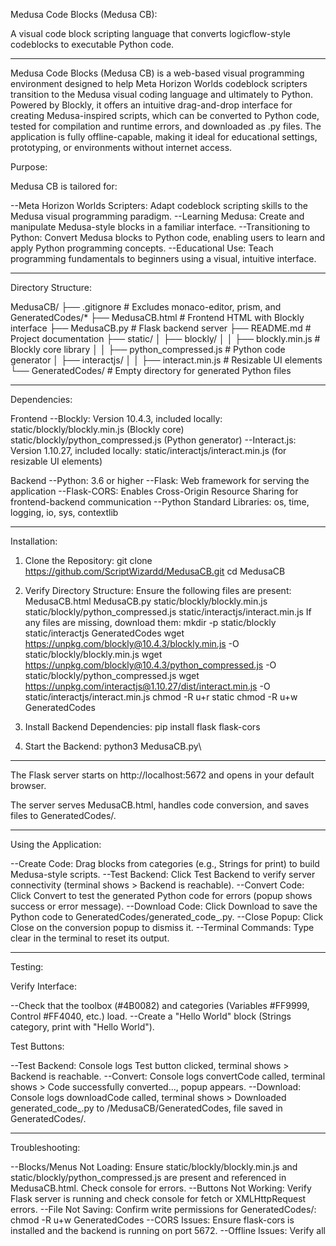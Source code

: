 Medusa Code Blocks (Medusa CB):

A visual code block scripting language that converts logicflow-style codeblocks to executable Python code.

____________________________________________________________________________________________________

Medusa Code Blocks (Medusa CB) is a web-based visual programming environment designed to help Meta Horizon Worlds codeblock scripters transition to the Medusa 
visual coding language and ultimately to Python. Powered by Blockly, it offers an intuitive drag-and-drop interface for creating Medusa-inspired scripts, which 
can be converted to Python code, tested for compilation and runtime errors, and downloaded as .py files. The application is fully offline-capable, making it 
ideal for educational settings, prototyping, or environments without internet access.

Purpose:

Medusa CB is tailored for:

--Meta Horizon Worlds Scripters: Adapt codeblock scripting skills to the Medusa visual programming paradigm.
--Learning Medusa: Create and manipulate Medusa-style blocks in a familiar interface.
--Transitioning to Python: Convert Medusa blocks to Python code, enabling users to learn and apply Python programming concepts.
--Educational Use: Teach programming fundamentals to beginners using a visual, intuitive interface.

____________________________________________________________________________________________________

Directory Structure:

MedusaCB/
├── .gitignore           # Excludes monaco-editor, prism, and GeneratedCodes/*
├── MedusaCB.html        # Frontend HTML with Blockly interface
├── MedusaCB.py          # Flask backend server
├── README.md            # Project documentation
├── static/
│   ├── blockly/
│   │   ├── blockly.min.js        # Blockly core library
│   │   ├── python_compressed.js  # Python code generator
│   ├── interactjs/
│   │   ├── interact.min.js       # Resizable UI elements
└── GeneratedCodes/      # Empty directory for generated Python files

____________________________________________________________________________________________________

Dependencies:

Frontend
--Blockly: Version 10.4.3, included locally:
    static/blockly/blockly.min.js (Blockly core)
    static/blockly/python_compressed.js (Python generator)
--Interact.js: Version 1.10.27, included locally:
    static/interactjs/interact.min.js (for resizable UI elements)

Backend
--Python: 3.6 or higher
--Flask: Web framework for serving the application
--Flask-CORS: Enables Cross-Origin Resource Sharing for frontend-backend communication
--Python Standard Libraries: os, time, logging, io, sys, contextlib

____________________________________________________________________________________________________

Installation:

1. Clone the Repository:
    git clone https://github.com/ScriptWizardd/MedusaCB.git
    cd MedusaCB
    
2. Verify Directory Structure:
    Ensure the following files are present:
        MedusaCB.html
        MedusaCB.py
        static/blockly/blockly.min.js
        static/blockly/python_compressed.js
        static/interactjs/interact.min.js
    If any files are missing, download them:
        mkdir -p static/blockly static/interactjs GeneratedCodes
        wget https://unpkg.com/blockly@10.4.3/blockly.min.js -O static/blockly/blockly.min.js
        wget https://unpkg.com/blockly@10.4.3/python_compressed.js -O static/blockly/python_compressed.js
        wget https://unpkg.com/interactjs@1.10.27/dist/interact.min.js -O static/interactjs/interact.min.js
        chmod -R u+r static
        chmod -R u+w GeneratedCodes
        
3. Install Backend Dependencies:
    pip install flask flask-cors
    
4. Start the Backend:
    python3 MedusaCB.py\
____________________________________________________________________________________________________

The Flask server starts on http://localhost:5672 and opens in your default browser.

The server serves MedusaCB.html, handles code conversion, and saves files to GeneratedCodes/.

____________________________________________________________________________________________________

Using the Application:

--Create Code: Drag blocks from categories (e.g., Strings for print) to build Medusa-style scripts.
--Test Backend: Click Test Backend to verify server connectivity (terminal shows > Backend is reachable).
--Convert Code: Click Convert to test the generated Python code for errors (popup shows success or error message).
--Download Code: Click Download to save the Python code to GeneratedCodes/generated_code_<timestamp>.py.
--Close Popup: Click Close on the conversion popup to dismiss it.
--Terminal Commands: Type clear in the terminal to reset its output.

____________________________________________________________________________________________________

Testing:

Verify Interface:

--Check that the toolbox (#4B0082) and categories (Variables #FF9999, Control #FF4040, etc.) load.
--Create a "Hello World" block (Strings category, print with "Hello World").

Test Buttons:

--Test Backend: Console logs Test button clicked, terminal shows > Backend is reachable.
--Convert: Console logs convertCode called, terminal shows > Code successfully converted..., popup appears.
--Download: Console logs downloadCode called, terminal shows > Downloaded generated_code_<timestamp>.py to /MedusaCB/GeneratedCodes, file saved in GeneratedCodes/.

____________________________________________________________________________________________________

Troubleshooting:

--Blocks/Menus Not Loading: Ensure static/blockly/blockly.min.js and static/blockly/python_compressed.js are present and referenced in MedusaCB.html. Check console for errors.
--Buttons Not Working: Verify Flask server is running and check console for fetch or XMLHttpRequest errors.
--File Not Saving: Confirm write permissions for GeneratedCodes/:
    chmod -R u+w GeneratedCodes
--CORS Issues: Ensure flask-cors is installed and the backend is running on port 5672.
--Offline Issues: Verify all <script> tags in MedusaCB.html point to local files, and test without internet.

____________________________________________________________________________________________________

License:

This project is licensed under the MIT License. See the LICENSE file for details.










